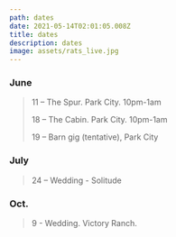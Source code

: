 ```yaml
---
path: dates
date: 2021-05-14T02:01:05.008Z
title: dates
description: dates
image: assets/rats_live.jpg
---
```

### June

> 11 – The Spur.   Park City. 10pm-1am
>
> 18 – The Cabin. Park City.  10pm-1am
>
> 19 – Barn gig (tentative), Park City

### July

> 24 – Wedding - Solitude





 ### Oct. 


> 9 - Wedding.  Victory Ranch.
